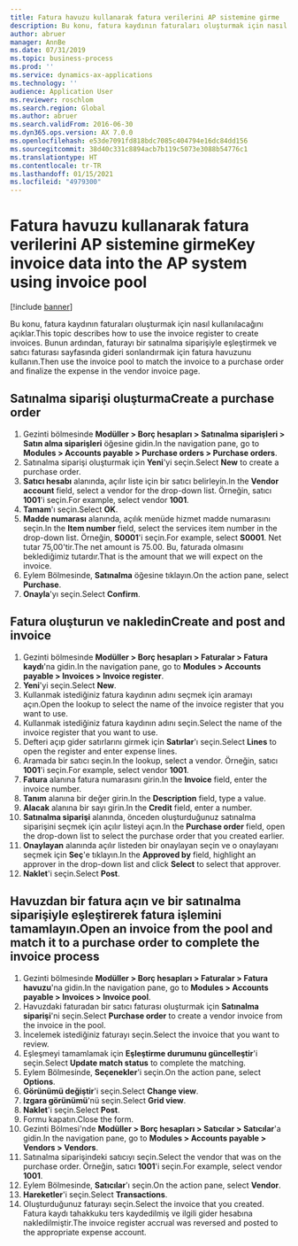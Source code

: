 ```yaml
---
title: Fatura havuzu kullanarak fatura verilerini AP sistemine girme
description: Bu konu, fatura kaydının faturaları oluşturmak için nasıl kullanılacağını açıklar.
author: abruer
manager: AnnBe
ms.date: 07/31/2019
ms.topic: business-process
ms.prod: ''
ms.service: dynamics-ax-applications
ms.technology: ''
audience: Application User
ms.reviewer: roschlom
ms.search.region: Global
ms.author: abruer
ms.search.validFrom: 2016-06-30
ms.dyn365.ops.version: AX 7.0.0
ms.openlocfilehash: e53de7091fd818bdc7085c404794e16dc84dd156
ms.sourcegitcommit: 38d40c331c8894acb7b119c5073e3088b54776c1
ms.translationtype: HT
ms.contentlocale: tr-TR
ms.lasthandoff: 01/15/2021
ms.locfileid: "4979300"
---
```

# <a name="key-invoice-data-into-the-ap-system-using-invoice-pool"></a><span data-ttu-id="4fd0d-103">Fatura havuzu kullanarak fatura verilerini AP sistemine girme</span><span class="sxs-lookup"><span data-stu-id="4fd0d-103">Key invoice data into the AP system using invoice pool</span></span>

[!include [banner](../../includes/banner.md)]

<span data-ttu-id="4fd0d-104">Bu konu, fatura kaydının faturaları oluşturmak için nasıl kullanılacağını açıklar.</span><span class="sxs-lookup"><span data-stu-id="4fd0d-104">This topic describes how to use the invoice register to create invoices.</span></span> <span data-ttu-id="4fd0d-105">Bunun ardından, faturayı bir satınalma siparişiyle eşleştirmek ve satıcı faturası sayfasında gideri sonlandırmak için fatura havuzunu kullanın.</span><span class="sxs-lookup"><span data-stu-id="4fd0d-105">Then use the invoice pool to match the invoice to a purchase order and finalize the expense in the vendor invoice page.</span></span>


## <a name="create-a-purchase-order"></a><span data-ttu-id="4fd0d-106">Satınalma siparişi oluşturma</span><span class="sxs-lookup"><span data-stu-id="4fd0d-106">Create a purchase order</span></span>
1. <span data-ttu-id="4fd0d-107">Gezinti bölmesinde **Modüller > Borç hesapları > Satınalma siparişleri > Satın alma siparişleri** öğesine gidin.</span><span class="sxs-lookup"><span data-stu-id="4fd0d-107">In the navigation pane, go to **Modules > Accounts payable > Purchase orders > Purchase orders**.</span></span>
2. <span data-ttu-id="4fd0d-108">Satınalma siparişi oluşturmak için **Yeni**'yi seçin.</span><span class="sxs-lookup"><span data-stu-id="4fd0d-108">Select **New** to create a purchase order.</span></span>
3. <span data-ttu-id="4fd0d-109">**Satıcı hesabı** alanında, açılır liste için bir satıcı belirleyin.</span><span class="sxs-lookup"><span data-stu-id="4fd0d-109">In the **Vendor account** field, select a vendor for the drop-down list.</span></span> <span data-ttu-id="4fd0d-110">Örneğin, satıcı **1001**'i seçin.</span><span class="sxs-lookup"><span data-stu-id="4fd0d-110">For example, select vendor **1001**.</span></span>
4. <span data-ttu-id="4fd0d-111">**Tamam**'ı seçin.</span><span class="sxs-lookup"><span data-stu-id="4fd0d-111">Select **OK**.</span></span>
5. <span data-ttu-id="4fd0d-112">**Madde numarası** alanında, açılık menüde hizmet madde numarasını seçin.</span><span class="sxs-lookup"><span data-stu-id="4fd0d-112">In the **Item number** field, select the services item number in the drop-down list.</span></span> <span data-ttu-id="4fd0d-113">Örneğin, **S0001**'i seçin.</span><span class="sxs-lookup"><span data-stu-id="4fd0d-113">For example, select **S0001**.</span></span> <span data-ttu-id="4fd0d-114">Net tutar 75,00'tir.</span><span class="sxs-lookup"><span data-stu-id="4fd0d-114">The net amount is 75.00.</span></span>  <span data-ttu-id="4fd0d-115">Bu, faturada olmasını beklediğimiz tutardır.</span><span class="sxs-lookup"><span data-stu-id="4fd0d-115">That is the amount that we will expect on the invoice.</span></span>  
6. <span data-ttu-id="4fd0d-116">Eylem Bölmesinde, **Satınalma** öğesine tıklayın.</span><span class="sxs-lookup"><span data-stu-id="4fd0d-116">On the action pane, select **Purchase**.</span></span>
7. <span data-ttu-id="4fd0d-117">**Onayla**'yı seçin.</span><span class="sxs-lookup"><span data-stu-id="4fd0d-117">Select **Confirm**.</span></span>

## <a name="create-and-post-and-invoice"></a><span data-ttu-id="4fd0d-118">Fatura oluşturun ve nakledin</span><span class="sxs-lookup"><span data-stu-id="4fd0d-118">Create and post and invoice</span></span>
1. <span data-ttu-id="4fd0d-119">Gezinti bölmesinde **Modüller > Borç hesapları > Faturalar > Fatura kaydı**'na gidin.</span><span class="sxs-lookup"><span data-stu-id="4fd0d-119">In the navigation pane, go to **Modules > Accounts payable > Invoices > Invoice register**.</span></span>
2. <span data-ttu-id="4fd0d-120">**Yeni**'yi seçin.</span><span class="sxs-lookup"><span data-stu-id="4fd0d-120">Select **New**.</span></span>
3. <span data-ttu-id="4fd0d-121">Kullanmak istediğiniz fatura kaydının adını seçmek için aramayı açın.</span><span class="sxs-lookup"><span data-stu-id="4fd0d-121">Open the lookup to select the name of the invoice register that you want to use.</span></span>
4. <span data-ttu-id="4fd0d-122">Kullanmak istediğiniz fatura kaydının adını seçin.</span><span class="sxs-lookup"><span data-stu-id="4fd0d-122">Select the name of the invoice register that you want to use.</span></span>
5. <span data-ttu-id="4fd0d-123">Defteri açıp gider satırlarını girmek için **Satırlar**'ı seçin.</span><span class="sxs-lookup"><span data-stu-id="4fd0d-123">Select **Lines** to open the register and enter expense lines.</span></span>
6. <span data-ttu-id="4fd0d-124">Aramada bir satıcı seçin.</span><span class="sxs-lookup"><span data-stu-id="4fd0d-124">In the lookup, select a vendor.</span></span> <span data-ttu-id="4fd0d-125">Örneğin, satıcı **1001**'i seçin.</span><span class="sxs-lookup"><span data-stu-id="4fd0d-125">For example, select vendor **1001**.</span></span>
7. <span data-ttu-id="4fd0d-126">**Fatura** alanına fatura numarasını girin.</span><span class="sxs-lookup"><span data-stu-id="4fd0d-126">In the **Invoice** field, enter the invoice number.</span></span>
8. <span data-ttu-id="4fd0d-127">**Tanım** alanına bir değer girin.</span><span class="sxs-lookup"><span data-stu-id="4fd0d-127">In the **Description** field, type a value.</span></span>
9. <span data-ttu-id="4fd0d-128">**Alacak** alanına bir sayı girin.</span><span class="sxs-lookup"><span data-stu-id="4fd0d-128">In the **Credit** field, enter a number.</span></span>
10. <span data-ttu-id="4fd0d-129">**Satınalma siparişi** alanında, önceden oluşturduğunuz satınalma siparişini seçmek için açılır listeyi açın.</span><span class="sxs-lookup"><span data-stu-id="4fd0d-129">In the **Purchase order** field, open the drop-down list to select the purchase order that you created earlier.</span></span>
11. <span data-ttu-id="4fd0d-130">**Onaylayan** alanında açılır listeden bir onaylayan seçin ve o onaylayanı seçmek için **Seç**'e tıklayın.</span><span class="sxs-lookup"><span data-stu-id="4fd0d-130">In the **Approved by** field, highlight an approver in the drop-down list and click **Select** to select that approver.</span></span>
12. <span data-ttu-id="4fd0d-131">**Naklet**'i seçin.</span><span class="sxs-lookup"><span data-stu-id="4fd0d-131">Select **Post**.</span></span>

## <a name="open-an-invoice-from-the-pool-and-match-it-to-a-purchase-order-to-complete-the-invoice-process"></a><span data-ttu-id="4fd0d-132">Havuzdan bir fatura açın ve bir satınalma siparişiyle eşleştirerek fatura işlemini tamamlayın.</span><span class="sxs-lookup"><span data-stu-id="4fd0d-132">Open an invoice from the pool and match it to a purchase order to complete the invoice process</span></span>
1. <span data-ttu-id="4fd0d-133">Gezinti bölmesinde **Modüller > Borç hesapları > Faturalar > Fatura havuzu**'na gidin.</span><span class="sxs-lookup"><span data-stu-id="4fd0d-133">In the navigation pane, go to **Modules > Accounts payable > Invoices > Invoice pool**.</span></span>
2. <span data-ttu-id="4fd0d-134">Havuzdaki faturadan bir satıcı faturası oluşturmak için **Satınalma siparişi**'ni seçin.</span><span class="sxs-lookup"><span data-stu-id="4fd0d-134">Select **Purchase order** to create a vendor invoice from the invoice in the pool.</span></span>
3. <span data-ttu-id="4fd0d-135">İncelemek istediğiniz faturayı seçin.</span><span class="sxs-lookup"><span data-stu-id="4fd0d-135">Select the invoice that you want to review.</span></span>
4. <span data-ttu-id="4fd0d-136">Eşleşmeyi tamamlamak için **Eşleştirme durumunu güncelleştir**'i seçin.</span><span class="sxs-lookup"><span data-stu-id="4fd0d-136">Select **Update match status** to complete the matching.</span></span>
5. <span data-ttu-id="4fd0d-137">Eylem Bölmesinde, **Seçenekler**'i seçin.</span><span class="sxs-lookup"><span data-stu-id="4fd0d-137">On the action pane, select **Options**.</span></span>
6. <span data-ttu-id="4fd0d-138">**Görünümü değiştir**'i seçin.</span><span class="sxs-lookup"><span data-stu-id="4fd0d-138">Select **Change view**.</span></span>
7. <span data-ttu-id="4fd0d-139">**Izgara görünümü**'nü seçin.</span><span class="sxs-lookup"><span data-stu-id="4fd0d-139">Select **Grid view**.</span></span>
8. <span data-ttu-id="4fd0d-140">**Naklet**'i seçin.</span><span class="sxs-lookup"><span data-stu-id="4fd0d-140">Select **Post**.</span></span>
9. <span data-ttu-id="4fd0d-141">Formu kapatın.</span><span class="sxs-lookup"><span data-stu-id="4fd0d-141">Close the form.</span></span>
10. <span data-ttu-id="4fd0d-142">Gezinti Bölmesi'nde **Modüller > Borç hesapları > Satıcılar > Satıcılar**'a gidin.</span><span class="sxs-lookup"><span data-stu-id="4fd0d-142">In the navigation pane, go to **Modules > Accounts payable > Vendors > Vendors**.</span></span>
11. <span data-ttu-id="4fd0d-143">Satınalma siparişindeki satıcıyı seçin.</span><span class="sxs-lookup"><span data-stu-id="4fd0d-143">Select the vendor that was on the purchase order.</span></span> <span data-ttu-id="4fd0d-144">Örneğin, satıcı **1001**'i seçin.</span><span class="sxs-lookup"><span data-stu-id="4fd0d-144">For example, select vendor **1001**.</span></span>
12. <span data-ttu-id="4fd0d-145">Eylem Bölmesinde, **Satıcılar**'ı seçin.</span><span class="sxs-lookup"><span data-stu-id="4fd0d-145">On the action pane, select **Vendor**.</span></span>
13. <span data-ttu-id="4fd0d-146">**Hareketler**'i seçin.</span><span class="sxs-lookup"><span data-stu-id="4fd0d-146">Select **Transactions**.</span></span>
14. <span data-ttu-id="4fd0d-147">Oluşturduğunuz faturayı seçin.</span><span class="sxs-lookup"><span data-stu-id="4fd0d-147">Select the invoice that you created.</span></span> <span data-ttu-id="4fd0d-148">Fatura kaydı tahakkuku ters kaydedilmiş ve ilgili gider hesabına nakledilmiştir.</span><span class="sxs-lookup"><span data-stu-id="4fd0d-148">The invoice register accrual was reversed and posted to the appropriate expense account.</span></span>  

